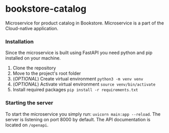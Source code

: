 # bookstore-catalog
Microservice for product catalog in Bookstore. Microservice is a part of the Cloud-native application.

### Installation
Since the microservice is built using FastAPI you need python and pip installed on your machine.
1. Clone the repository
2. Move to the project's root folder
3. (*OPTIONAL*) Create virtual environment `python3 -m venv venv`
4. (*OPTIONAL*) Activate virtual environment `source venv/bin/activate`
5. Install required packages `pip install -r requirements.txt`

### Starting the server
To start the microservice you simply run: `uvicorn main:app --reload`. The server is listening on port 8000 by default. The API documentation is located on `/openapi`.
